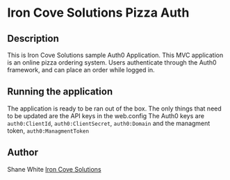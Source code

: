 ﻿# Iron Cove Solutions Pizza Auth


## Description

This is Iron Cove Solutions sample Auth0 Application. This MVC application is an online pizza ordering system. Users authenticate through the Auth0 framework, and can place an order while logged in.


## Running the application
The application is ready to be ran out of the box. The only things that need to be updated are the API keys in the web.config
The Auth0 keys are `auth0:ClientId`, `auth0:ClientSecret`, `auth0:Domain` and the managment token,   `auth0:ManagmentToken`


## Author

Shane White
[Iron Cove Solutions](https://ironcovesolutions.com)